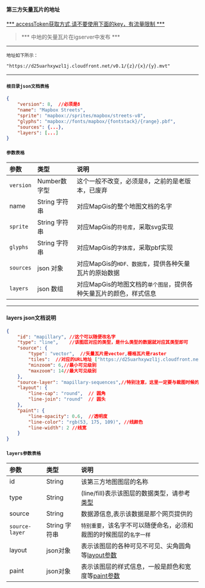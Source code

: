 #### 第三方矢量瓦片的地址
[ *** accessToken获取方式,请不要使用下面的key，有流量限制 *** ](https://www.mapbox.com/account/access-tokens)

> *** 中地的矢量瓦片在igserver中发布 ***

---

`地址如下所示：`
``` html
"https://d25uarhxywzl1j.cloudfront.net/v0.1/{z}/{x}/{y}.mvt"
```

---

#### `根目录json文档表格`
``` json
{
    "version": 8,  //必须是8
    "name": "Mapbox Streets",
    "sprite": "mapbox://sprites/mapbox/streets-v8",
    "glyphs": "mapbox://fonts/mapbox/{fontstack}/{range}.pbf",
    "sources": {...},
    "layers": [...]
}
```

#### `参数表格`
|参数 |类型 |说明 |
|:----|:----|:----|
|`version`|Number数字型|这个一般不改变，必须是8，之前的是老版本，已废弃|
|name|String 字符串|对应MapGis的整个地图文档的名字|
|`sprite`|String 字符串|对应MapGis的`符号库`，采取svg实现|
|`glyphs`|String 字符串|对应MapGis的`字体库`，采取pbf实现|
|`sources`|json 对象|对应MapGis的`HDF、数据库`，提供各种矢量瓦片的原始数据|
|`layers`|json 数组|对应MapGis的地图文档的`单个图层`，提供各种矢量瓦片的颜色，样式信息|

---

#### layers json文档说明
``` json
{
    "id": "mapillary", //这个可以随便改名字
    "type": "line",    //该图层对应的类型，是什么类型的数据就对应其类型即可
    "source": {
        "type": "vector",  //矢量瓦片是vector,栅格瓦片是raster
        "tiles":  //对应的URL地址 ["https://d25uarhxywzl1j.cloudfront.net/v0.1/{z}/{x}/{y}.mvt"],
        "minzoom": 6,//最小可见级别
        "maxzoom": 14//最大可见级别
    },
    "source-layer": "mapillary-sequences",//特别注意，这里一定要与裁图时候的图层名字一一对应，这里一定不能乱改名字
    "layout": {
        "line-cap": "round",  // 圆角
        "line-join": "round"  // 圆头
    },
    "paint": {
        "line-opacity": 0.6,  //透明度
        "line-color": "rgb(53, 175, 109)", //线颜色
        "line-width": 2 //线宽
    }
}
```

#### `layers参数表格`
|参数 |类型 |说明 |
|:----|:----|:----|
|id|String|该第三方地图图层的名称|
|type|String|(line/fill)表示该图层的数据类型，请参考 [类型](https://www.mapbox.com/mapbox-gl-js/style-spec/#layers)|
|source|String|数据源信息,表示该数据是那个网页提供的|
|`source-layer`|String 字符串|`特别重要`，该名字不可以随便命名，必须和裁图的时候图层的`名字一样`|
|layout|json对象|表示该图层的各种可见不可见、尖角圆角等[layout参数](https://www.mapbox.com/mapbox-gl-js/style-spec/#layout-property)|
|paint|json对象|表示该图层的样式信息，一般是颜色和宽度等[paint参数](https://www.mapbox.com/mapbox-gl-js/style-spec/#paint-property)|
